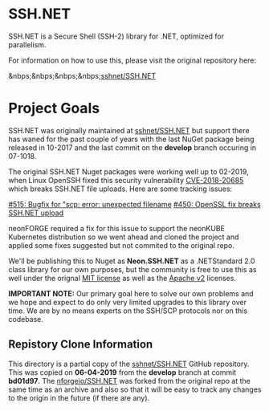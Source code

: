 ﻿SSH.NET
=======
SSH.NET is a Secure Shell (SSH-2) library for .NET, optimized for parallelism.

For information on how to use this, please visit the original repository here:

&nbps;&nbps;&nbps;&nbps;[sshnet/SSH.NET](https://github.com/sshnet/SSH.NET)

# Project Goals

SSH.NET was originally maintained at [sshnet/SSH.NET](https://github.com/sshnet/SSH.NET) but support there has waned for the past couple of years with the last NuGet package being released in 10-2017 and the last commit on the **develop** branch occuring in 07-1018.

The original SSH.NET Nuget packages were working well up to 02-2019, when Linux OpenSSH fixed this security vulnerability [CVE-2018-20685](http://changelogs.ubuntu.com/changelogs/pool/main/o/openssh/openssh_7.2p2-4ubuntu2.7/changelog) which breaks SSH.NET file uploads.  Here are some tracking issues:

[#515: Bugfix for "scp: error: unexpected filename](https://github.com/sshnet/SSH.NET/pull/515)
[#450: OpenSSL fix breaks SSH.NET upload](https://github.com/nforgeio/neonKUBE/issues/450)

neonFORGE required a fix for this issue to support the neonKUBE Kubernetes distribution so we went ahead and cloned the project and applied some fixes suggested but not commited to the original repo.

We'll be publishing this to Nuget as **Neon.SSH.NET** as a .NETStandard 2.0 class library for our own purposes, but the community is free to use this as well under the orignal [MIT license](https://opensource.org/licenses/MIT) as well as the [Apache v2](https://opensource.org/licenses/Apache-2.0) licenses.

**IMPORTANT NOTE:** Our primary goal here to solve our own problems and we hope and expect to do only very limited upgrades to this library over time.  We are by no means experts on the SSH/SCP protocols nor on this codebase. 

## Repistory Clone Information

This directory is a partial copy of the [sshnet/SSH.NET](https://github.com/sshnet/SSH.NET) GitHub repository.  This was copied on **06-04-2019** from the **develop** branch at commit **bd01d97**.  The [nforgeio/SSH.NET](https://github.com/nforgeio/SSH.NET) was forked from the original repo at the same time as an archive and also so that it will be easy to track any changes to the origin in the future (if there are any).
